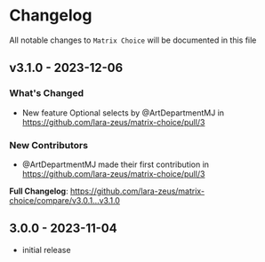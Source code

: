# Changelog

All notable changes to `Matrix Choice` will be documented in this file

## v3.1.0 - 2023-12-06

### What's Changed

* New feature Optional selects by @ArtDepartmentMJ in https://github.com/lara-zeus/matrix-choice/pull/3

### New Contributors

* @ArtDepartmentMJ made their first contribution in https://github.com/lara-zeus/matrix-choice/pull/3

**Full Changelog**: https://github.com/lara-zeus/matrix-choice/compare/v3.0.1...v3.1.0

## 3.0.0 - 2023-11-04

- initial release

